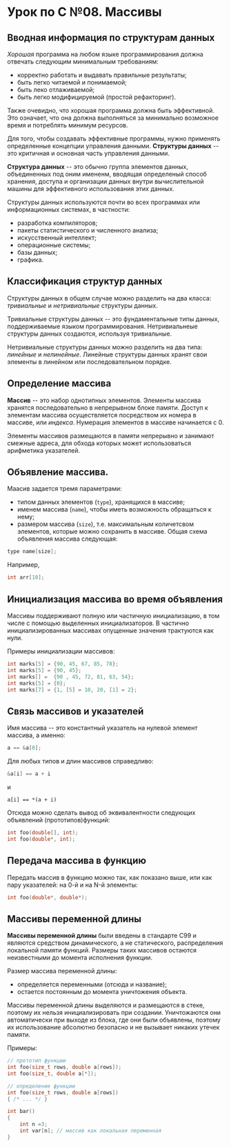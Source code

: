 # Урок по C №08. Массивы
## Вводная информация по структурам данных
_Хорошая_ программа на любом языке программирования должна отвечать следующим минимальным требованиям:
- корректно работать и выдавать правильные результаты;
- быть легко читаемой и понимаемой;
- быть леко отлаживаемой;
- быть легко модифицируемой (простой рефакторинг).

Также очевидно, что хорошая программа должна быть эффективной. Это означает, что она должна выполняться за минимально возможное время и потреблять минимум ресурсов.

Для того, чтобы создавать эффективные программы, нужно применять определенные концепции управления данными. __Структуры данных__ -- это критичная и основная часть управления данными.

__Структура данных__ -- это обычно группа элементов данных, объединенных под оним имененм, вводящая определеный способ хранения, доступа и организации данных внутри вычислительной машины для эффективного использования этих данных.

Структуры данных используются почти во всех программах или информационных системах, в частности:
- разработка компиляторов;
- пакеты статистического и численного анализа;
- искусственный интеллект;
- операционные системы;
- базы данных;
- графика.

## Классификация структур данных
Структуры данных в общем случае можно разделить на два класса: _тривиальные_ и _нетривиальные_ структуры данных.

Тривиальные структуры данных -- это фундаментальные типы данных, поддерживаемые языком программирования. Нетривиальнеые структуры данных создаются, используя тривиальные.

Нетривиальные структуры данных можно разделить на два типа: _линейные_ и _нелинейные_. Линейные структуры данных хранят свои элементы в линейном или последовательном порядке.

## Определение массива
__Массив__ -- это набор однотипных элементов. Элементы массива хранятся последовательно в непрерывном блоке памяти. Доступ к элементам массива осуществляется посредством их номера в массиве, или _индекса_. Нумерация элементов в массиве начинается с 0.

Элементы массивов размещаются в памяти непрерывно и занимают смежные адреса, для обхода которых может использоваться арифметика указателей.

## Объявление массива.
Маасив задается тремя параметрами:
- типом данных элементов (`type`), хранящихся в массиве;
- именем массива (`name`), чтобы иметь возможность обращаться к нему;
- размером массива (`size`), т.е. максимальным количетсвом элементов, которые можно сохранить в массиве.
Общая схема объявления массива следующая:
```c
type name[size];
```
Например,
```c
int arr[10];
```

## Инициализация массива во время объявления
Массивы поддерживают полную или частичную инициализацию, в том числе с помощью выделенных инициализаторов. В частично инициализированных массивах опущенные значения трактуются как нули.

Примеры инициализации массивов:
```c
int marks[5] = {90, 45, 67, 85, 78};
int marks[5] = {90, 45};
int marks[] =  {90 , 45, 72, 81, 63, 54};
int marks[5] = {0};
int marks[7] = {1, [5] = 10, 20, [1] = 2};
```

## Связь массивов и указателей
Имя массива -- это константный указатель на нулевой элемент массива, а именно:
```c
a == &a[0];
```
Для любых типов и длин массивов справедливо:
```c
&a[i] == a + i
```
и

```с
a[i] == *(a + i)
```

Отсюда можно сделать вывод об эквивалентности следующих объявлений (прототипов)функций:
```c
int foo(double[], int);
int foo(double*, int);
```

## Передача массива в функцию
Передать массив в функцию можно так, как показано выше, или как пару указателей: на 0-й и на N-й элементы:
```c
int foo(double*, double*);
```

## Массивы переменной длины
__Массивы переменной длины__ были введены в стандарте C99 и являются средством динамического, а не статического, распределения локальной памяти функций. Размеры таких массивов остаются неизвестными до момента исполнения функции.

Размер массива переменной длины:
- определяется переменными (отсюда и название);
- остается постоянным до момента уничтожения объекта.

Массивы переменной длины выделяются и размещаются в стеке, поэтому их нельзя инициализировать при создании. Уничтожаются они автоматически при выходе из блока, где они были объявлены, поэтому их использование абсолютно безопасно и не вызывает никаких утечек памяти.

Примеры:
```c
// прототип функции
int foo(size_t rows, double a[rows]);
int foo(size_t, double a[*]);

// определение функции
int foo(size_t rows, double a[rows])
{ /* ... */ }

int bar()
{
    int n =3;
    int var[n]; // массив как локальная переменная
}
```